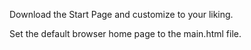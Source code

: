Download the Start Page and customize to your liking. 


Set the default browser home page to the main.html file. 

